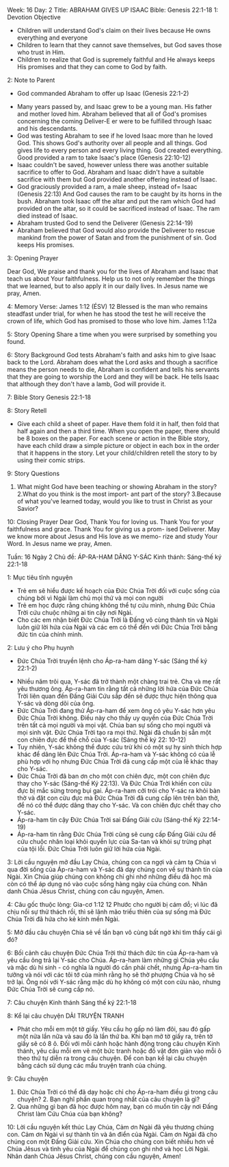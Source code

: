 Week: 16
Day: 2
Title: ABRAHAM GIVES UP ISAAC
Bible: Genesis 22:1-18
1: Devotion Objective
- Children will understand God's claim on their lives because He owns everything and everyone
- Children to learn that they cannot save themselves, but God saves those who trust in Him.
- Children to realize that God is supremely faithful and He always keeps His promises and that they can come to God by faith.

2: Note to Parent
* God commanded Abraham to offer up Isaac (Genesis 22:1-2)
- Many years passed by, and Isaac grew to be a young man. His father and mother loved him. Abraham believed that all of God's promises concerning the coming Deliver-E er were to be fulfilled through Isaac and his descendants.
- God was testing Abraham to see if he loved Isaac more than he loved God. This shows God's authority over all people and all things. God gives life to every person and every living thing. God created everything. Good provided a ram to take Isaac's place (Genesis 22:10-12)
- Isaac couldn't be saved, however unless there was another suitable sacrifice to offer to God. Abraham and Isaac didn't have a suitable sacrifice with them but God provided another offering instead of Isaac.
- God graciously provided a ram, a male sheep, instead of= Isaac (Genesis 22:13) And God causes the ram to be caught by its horns in the bush. Abraham took Isaac off the altar and put the ram which God had provided on the altar, so it could be sacrificed instead of Isaac. The ram died instead of Isaac.
- Abraham trusted God to send the Deliverer (Genesis 22:14-19)
- Abraham believed that God would also provide the Deliverer to rescue mankind from the power of Satan and from the punishment of sin. God keeps His promises.

3: Opening Prayer

 Dear God, We praise and thank you for the lives of Abraham and Isaac that teach us about Your faithfulness. Help us to not only remember the things that we learned, but to also apply it in our daily lives. In Jesus name we pray, Amen.

4: Memory Verse:
 James 1:12 (ÉSV) 12 Blessed is the man who remains steadfast under trial, for when he has stood the test he will receive the crown of life, which God has promised to those who love him. James 1:12a

5: Story Opening
Share a time when you were surprised by something you found.

6: Story Background
God tests Abraham's faith and asks him to give Isaac back to the Lord. Abraham does what the Lord asks and though a sacrifice means the person needs to die, Abraham is confident and tells his servants that they are going to worship the Lord and they will be back. He tells Isaac that although they don't have a lamb, God will provide it.

7: Bible Story
 Genesis 22:1-18

8: Story Retell
- Give each child a sheet of paper. Have them fold it in half, then fold that half again and then a third time. When you open the paper, there should be 8 boxes on the paper. For each scene or action in the Bible story, have each child draw a simple picture or object in each box in the order that it happens in the story. Let your child/children retell the story to by using their comic strips.

9: Story Questions
1. What might God have been teaching or showing Abraham in the story? 2.What do you think is the most import- ant part of the story? 3.Because of what you've learned today, would you like to trust in Christ as your Savior?

10: Closing Prayer
Dear God, Thank You for loving us. Thank You for your faithfulness and grace. Thank You for giving us a prom- ised Deliverer. May we know more about Jesus and His love as we memo- rize and study Your Word. In Jesus name we pray, Amen.

Tuần: 16
Ngày 2
Chủ đề: ÁP-RA-HAM DÂNG Y-SÁC
Kinh thánh: Sáng-thế ký 22:1-18

1: Mục tiêu tĩnh nguyện
- Trẻ em sẽ hiểu được kế hoạch của Đức Chúa Trời đối với cuộc sống của chúng bởi vì Ngài làm chủ mọi thứ và mọi con người
- Trẻ em học được rằng chúng không thể tự cứu mình, nhưng Đức Chúa Trời cứu chuộc những ai tin cậy nơi Ngài.
- Cho các em nhận biết Đức Chúa Trời là Đấng vô cùng thành tín và Ngài luôn giữ lời hứa của Ngài và các em có thể đến với Đức Chúa Trời bằng đức tin của chính mình.

2: Lưu ý cho Phụ huynh
* Đức Chúa Trời truyền lệnh cho Áp-ra-ham dâng Y-sác (Sáng thế ký 22:1-2)
- Nhiều năm trôi qua, Y-sác đã trở thành một chàng trai trẻ. Cha và mẹ rất yêu thương ông. Áp-ra-ham tin rằng tất cả những lời hứa của Đức Chúa Trời liên quan đến Đấng Giải Cứu sắp đến sẽ được thực hiện thông qua Y-sác và dòng dõi của ông.
- Đức Chúa Trời đang thử Áp-ra-ham để xem ông có yêu Y-sác hơn yêu Đức Chúa Trời không. Điều này cho thấy uy quyền của Đức Chúa Trời trên tất cả mọi người và mọi vật. Chúa ban sự sống cho mọi người và mọi sinh vật. Đức Chúa Trời tạo ra mọi thứ. Ngài đã chuẩn bị sẵn một con chiên đực để thế chỗ của Y-sác (Sáng thế ký 22: 10-12)
- Tuy nhiên, Y-sác không thể được cứu trừ khi có một sự hy sinh thích hợp khác để dâng lên Đức Chúa Trời. Áp-ra-ham và Y-sác không có của lễ phù hợp với họ nhưng Đức Chúa Trời đã cung cấp một của lễ khác thay cho Y-sác.
- Đức Chúa Trời đã ban ơn cho một con chiên đực, một con chiên đực thay cho Y-sác (Sáng-thế Ký 22:13). Và Đức Chúa Trời khiến con cừu đực bị mắc sừng trong bụi gai. Áp-ra-ham cởi trói cho Y-sác ra khỏi bàn thờ và đặt con cừu đực mà Đức Chúa Trời đã cung cấp lên trên bàn thờ, để nó có thể được dâng thay cho Y-sác. Và con chiên đực chết thay cho Y-sác.
- Áp-ra-ham tin cậy Đức Chúa Trời sai Đấng Giải cứu (Sáng-thế Ký 22:14-19)
- Áp-ra-ham tin rằng Đức Chúa Trời cũng sẽ cung cấp Đấng Giải cứu để cứu chuộc nhân loại khỏi quyền lực của Sa-tan và khỏi sự trừng phạt của tội lỗi. Đức Chúa Trời luôn giữ lời hứa của Ngài.

3: Lời cầu nguyện mở đầu
 Lạy Chúa, chúng con ca ngợi và cảm tạ Chúa vì qua đời sống của Áp-ra-ham và Y-sác đã dạy chúng con về sự thành tín của Ngài. Xin Chúa giúp chúng con không chỉ ghi nhớ những điều đã học mà còn có thể áp dụng nó vào cuộc sống hàng ngày của chúng con. Nhân danh Chúa Jêsus Christ, chúng con cầu nguyện, Amen.


4: Câu gốc thuộc lòng:
 Gia-cơ 1:12
 12 Phước cho người bị cám dỗ; vì lúc đã chịu nổi sự thử thách rồi, thì sẽ lãnh mão triều thiên của sự sống mà Đức Chúa Trời đã hứa cho kẻ kính mến Ngài.

5: Mở đầu câu chuyện
Chia sẻ về lần bạn vô cùng bất ngờ khi tìm thấy cái gì đó?

6: Bối cảnh câu chuyện
Đức Chúa Trời thử thách đức tin của Áp-ra-ham và yêu cầu ông trả lại Y-sác cho Chúa. Áp-ra-ham làm những gì Chúa yêu cầu và mặc dù hi sinh - có nghĩa là người đó cần phải chết, nhưng Áp-ra-ham tin tưởng và nói với các tôi tớ của mình rằng họ sẽ thờ phượng Chúa và họ sẽ trở lại. Ông nói với Y-sác rằng mặc dù họ không có một con cừu nào, nhưng Đức Chúa Trời sẽ cung cấp nó.

7: Câu chuyện Kinh thánh
 Sáng thế ký 22:1-18

8: Kể lại câu chuyện
DẢI TRUYỆN TRANH
- Phát cho mỗi em một tờ giấy.
Yêu cầu họ gấp nó làm đôi, sau đó gấp một nửa lần nữa và sau đó là lần thứ ba. Khi bạn mở tờ giấy ra, trên tờ giấy sẽ có 8 ô. Đối với mỗi cảnh hoặc hành động trong câu chuyện Kinh thánh, yêu cầu mỗi em vẽ một bức tranh hoặc đồ vật đơn giản vào mỗi ô theo thứ tự diễn ra trong câu chuyện. Để con bạn kể lại câu chuyện bằng cách sử dụng các mẩu truyện tranh của chúng.

9: Câu chuyện
1. Đức Chúa Trời có thể đã dạy hoặc chỉ cho Áp-ra-ham điều gì trong câu chuyện? 2. Bạn nghĩ phần quan trọng nhất của câu chuyện là gì?
3. Qua những gì bạn đã học được hôm nay, bạn có muốn tin cậy nơi Đấng Christ làm Cứu Chúa của bạn không?

10: Lời cầu nguyện kết thúc
Lạy Chúa, Cảm ơn Ngài đã yêu thương chúng con. Cảm ơn Ngài vì sự thành tín và ân điển của Ngài. Cảm ơn Ngài đã cho chúng con một Đấng Giải cứu. Xin Chúa cho  chúng con biết nhiều hơn về Chúa Jêsus và tình yêu của Ngài để chúng con ghi nhớ và học Lời Ngài. Nhân danh Chúa Jêsus Christ, chúng con cầu nguyện, Amen!
